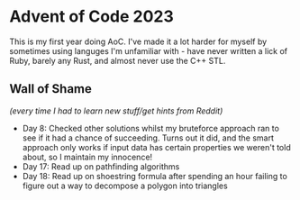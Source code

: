 # Advent of Code 2023

This is my first year doing AoC. I've made it a lot harder for myself by sometimes using languges I'm unfamiliar with - have never written a lick of Ruby, barely any Rust, and almost never use the C++ STL.

## Wall of Shame

_(every time I had to learn new stuff/get hints from Reddit)_

- Day 8: Checked other solutions whilst my bruteforce approach ran to see if it had a chance of succeeding. Turns out it did, and the smart approach only works if input data has certain properties we weren't told about, so I maintain my innocence!
- Day 17: Read up on pathfinding algorithms
- Day 18: Read up on shoestring formula after spending an hour failing to figure out a way to decompose a polygon into triangles